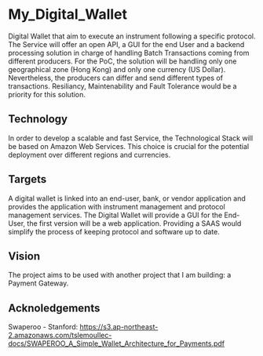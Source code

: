 # My_Digital_Wallet
Digital Wallet that aim to execute an instrument following a specific protocol. The Service will offer an open API, a GUI for the end User and a backend processing solution in charge of handling Batch Transactions coming from different producers. 
For the PoC, the solution will be handling only one geographical zone (Hong Kong) and only one currency (US Dollar).
Nevertheless, the producers can differ and send different types of transactions.
Resiliancy, Maintenability and Fault Tolerance would be a priority for this solution.

## Technology
In order to develop a scalable and fast Service, the Technological Stack will be based on Amazon Web Services. This choice is crucial for the potential deployment over different regions and currencies.

## Targets
A digital wallet is linked into an end-user, bank, or vendor application and provides the application with instrument management and protocol management services.
The Digital Wallet will provide a GUI for the End-User, the first version will be a web application.
Providing a SAAS would simplify the process of keeping protocol and software up to date.

## Vision
The project aims to be used with another project that I am building: a Payment Gateway.

## Acknoledgements

Swaperoo - Stanford: https://s3.ap-northeast-2.amazonaws.com/tslemoullec-docs/SWAPEROO_A_Simple_Wallet_Architecture_for_Payments.pdf
